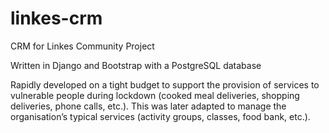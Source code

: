 # linkes-crm
CRM for Linkes Community Project

Written in Django and Bootstrap with a PostgreSQL database

Rapidly developed on a tight budget to support the provision of services to vulnerable people during lockdown (cooked meal deliveries, shopping deliveries, phone calls, etc.). This was later adapted to manage the organisation’s typical services (activity groups, classes, food bank, etc.).
